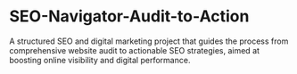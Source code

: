 # SEO-Navigator-Audit-to-Action
A structured SEO and digital marketing project that guides the process from comprehensive website audit to actionable SEO strategies, aimed at boosting online visibility and digital performance.
